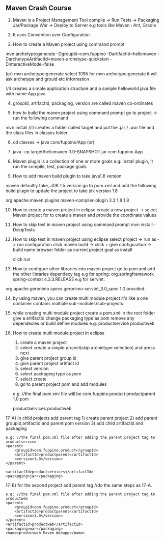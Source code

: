 ## Maven Crash Course ##

1) Maven is a Project Management Tool
compile -> Run Tests -> Packaging Jar/Package War -> Deploy to Server
e.g tools like Maven : Ant, Gradle

2) It uses Convention over Configuration

3) How to create a Maven project using command prompt

mvn archetype:generate -DgroupId=com.fuppino -DartifactId=hellomaven -DarchetypeArtifactId=maven-archetype-quickstart -DinteractiveMode=false

(or)
mvn archetype:generate
select 1095 for mvn archetype:generate
it will ask archetype and grouid etc information

//it creates a simple application structure and a sample helloworld java file with name App.java

4) groupId, artifactId, packaging, version are called maven co-ordinates

5) how to build the maven project using command prompt
	go to project -> run the following command

mvn install
//it creates a folder called target and put the .jar / .war file and the class files in classes folder

6) cd classes -> java com/fuppino/App
(or)
7) java -cp target/hellomaven-1.0-SNAPSHOT.jar com.fuppino.App

8) Maven plugin is a collection of one or more goals
e.g: install plugin, it run the compile, test, package goals 

9) How to add maven build plugin to take java1.8 version

maven defaultly take, JDK 1.5 version
go to pom.xml and add the following build plugin to update the project to take jdk version 1.8

<build>
	<plugins>
		<plugin>
			<groupId>org.apache.maven.plugins</groupId>
			<artifactId>maven-compiler-plugin</artifactId>
			<version>3.2</version>
			<configuration>
				<source>1.8</source>
				<target>1.8</target>
			</configuration>
		</plugin>
	</plugins>
</build>

10) How to create a maven project in eclipse
create a new project -> select Maven project for to create a maven 
and provide the coordinate values

11) How to skip test in maven project using command prompt
mvn install -DskipTests

12) How to skip test in maven project using eclipse
select project -> run as -> run configuration
click maven build -> click +
give configuration -> 
	build name
	browser folder as current project
	goal as install

	click run

13) How to configure other libraries into maven project
go to pom.xml
add the other libraries dependecy tag
e.g for spring:
	<dependency>
		<groupId>org.springframework</groupId>
		<artifactId>spring-context</artifactId>
		<version>4.3.3.RELEASE</version>
	</dependency>
e.g for servlet:
<dependency>
    <groupId>org.apache.geronimo.specs</groupId>
    <artifactId>geronimo-servlet_3.0_spec</artifactId>
    <version>1.0</version>
    <scope>provided</scope>
</dependency>

14) by using maven, you can create multi module project
it's like a one container contains multiple sub-modules/sub-projects

15) while creating multi module project
	create a pom.xml in the root folder 
	give a artifactId
	change packaging type as pom
	remove any dependecies or build
	define modules
	e.g: 
		<modules>
			<module>productservice</module>
			<module>productweb</module>
		</modules>

16) How to create multi module project in eclipse
	1) create a maven project
	2) select create a simple project(skip archietype selection) and press next
	3) give parent project group id
	4) give parent project artifact id
	5) select version 
	6) select packaging type as pom
	7) select create
	8) go to parent project pom and add modules

	e.g: //the final pom.xml file will be
	<groupId>com.fuppino.product</groupId>
  	<artifactId>productparent</artifactId>
  	<version>1.0</version>
  	<packaging>pom</packaging>
  
  	<modules>
  		<module>productservices</module>
  		<module>productweb</module>
  	</modules>

17-A) In child projects add parent tag
	1) create parent project
	2) add parent groupid,artifactid and parent pom version
	3) add child artifactid and packaging

	e.g: //the final pom.xml file after adding the parent project tag to productservice
	<parent>
		<groupId>com.fuppino.product</groupId>
		<artifactId>productparent</artifactId>
		<version>1.0</version>
	</parent>
	
	<artifactId>productservices</artifactId>
	<packaging>jar</packaging>

17-B) for the second project add parent tag
	//do the same steps as 17-A.

	e.g: //the final pom.xml file after adding the parent project tag to productweb
	<parent>
		<groupId>com.fuppino.product</groupId>
		<artifactId>productparent</artifactId>
		<version>1.0</version>
	</parent>
	<artifactId>productweb</artifactId>
	<packaging>war</packaging>
	<name>productweb Maven Webapp</name>

